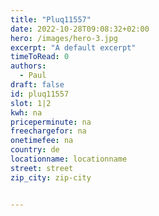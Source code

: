 ```yaml
---
title: "Pluq11557"
date: 2022-10-28T09:08:32+02:00
hero: /images/hero-3.jpg
excerpt: "A default excerpt"
timeToRead: 0
authors:
  - Paul
draft: false
id: pluq11557
slot: 1|2
kwh: na
priceperminute: na
freechargefor: na
onetimefee: na
country: de
locationname: locationname
street: street
zip_city: zip-city


---
```

